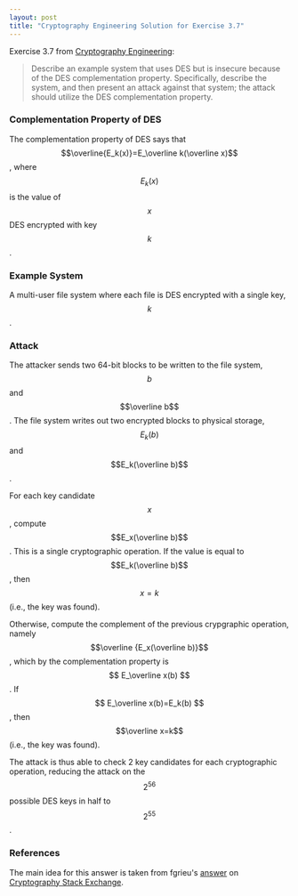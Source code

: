 ```yaml
---
layout: post
title: "Cryptography Engineering Solution for Exercise 3.7"
---
```

Exercise 3.7 from [Cryptography Engineering](https://www.schneier.com/books/cryptography_engineering/):

> Describe an example system that uses DES but is insecure because of the DES complementation property.
> Specifically, describe the system, and then present an attack against that system; the attack should
> utilize the DES complementation property.

### Complementation Property of DES
The complementation property of DES says that $$\overline{E_k(x)}=E_\overline k(\overline x)$$,
where $$E_k(x)$$ is the value of $$x$$ DES encrypted with key $$k$$.

### Example System
A multi-user file system where each file is DES encrypted with a single key, $$k$$.

### Attack
The attacker sends two 64-bit blocks to be written to the file system, $$b$$ and $$\overline b$$. The file system
writes out two encrypted blocks to physical storage, $$E_k(b)$$ and $$E_k(\overline b)$$.

For each
key candidate $$x$$, compute $$E_x(\overline b)$$. This is a single cryptographic operation.
If the value is equal to $$E_k(\overline b)$$, then $$x=k$$ (i.e., the key was found).

Otherwise, compute the complement of the previous crypgraphic operation, namely $$\overline {E_x(\overline b)}$$,
which by the complementation property is $$ E_\overline x(b) $$. If $$ E_\overline x(b)=E_k(b) $$, then
$$\overline x=k$$ (i.e., the key was found).

The attack is thus able to check 2 key candidates for each cryptographic operation, reducing the attack
on the $$2^{56}$$ possible DES keys in half to $$2^{55}$$.

### References
The main idea for this answer is taken from fgrieu's [answer](https://crypto.stackexchange.com/a/5493/25342)
on [Cryptography Stack Exchange](https://crypto.stackexchange.com/).

